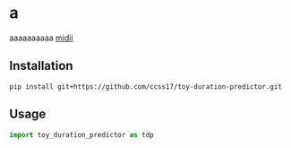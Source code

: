# a

aaaaaaaaaa [midii](https://github.com/ccss17/midii) 

## Installation

```shell
pip install git+https://github.com/ccss17/toy-duration-predictor.git
```

## Usage

```python
import toy_duration_predictor as tdp
```

